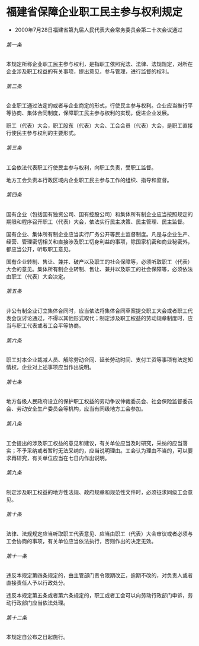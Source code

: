 # 福建省保障企业职工民主参与权利规定

- 2000年7月28日福建省第九届人民代表大会常务委员会第二十次会议通过

<!-- INFO END -->

###### 第一条

本规定所称企业职工民主参与权利，是指职工依照宪法、法律、法规规定，对所在企业涉及职工权益的有关事项，提出意见，参与管理，进行监督的权利。

###### 第二条

企业职工通过法定的或者与企业商定的形式，行使民主参与权利。企业应当推行平等协商、集体合同制度，保障职工民主参与权利的实现，促进企业发展。

职工（代表）大会，职工股东（代表）大会、工会会员（代表）大会，是职工直接行使民主参与权利的主要形式。

###### 第三条

工会依法代表职工行使民主参与权利，向职工负责，受职工监督。

地方工会负责本行政区域内企业职工民主参与工作的组织、指导和监督。

###### 第四条

国有企业（包括国有独资公司、国有控股公司）和集体所有制企业应当按照规定的期限和程序召开职工（代表）大会，依法实行民主决策、民主管理、民主监督。

国有企业、集体所有制企业应当实行厂务公开等民主监督制度。凡是与企业生产、经营、管理密切相关和直接涉及职工切身利益的事项，除国家机密和商业秘密外，都应当公开，听取职工意见。

国有企业转制、售让、兼并、破产以及职工的社会保障等，必须听取职工（代表）大会的意见。集体所有制企业转制、售让、兼并以及职工的社会保障等，必须依法由职工（代表）大会决定。

###### 第五条

非公有制企业订立集体合同时，应当依法将集体合同草案提交职工大会或者职工代表会议讨论通过，不得以其他形式取代；制定涉及职工权益的劳动规章制度时，应当与职工代表或者工会平等协商。

###### 第六条

职工对本企业裁减人员、解除劳动合同、延长劳动时间、支付工资等事项有法定知情权，企业对上述事项应当作出说明。

###### 第七条

地方各级人民政府设立的保护职工权益的劳动争议仲裁委员会、社会保险监督委员会、劳动安全生产委员会等机构，应当有同级地方工会参加。

###### 第八条

工会提出的涉及职工权益的意见和建议，有关单位应当及时研究，采纳的应当落实；不予采纳或者暂时无法采纳的，应当说明理由。工会认为理由不当的，可以要求再研究，有关单位应当在七日内作出说明。

###### 第九条

制定涉及职工权益的地方性法规、政府规章和规范性文件时，必须征求同级工会意见。

###### 第十条

法律、法规规定应当听取职工代表意见、应当由职工（代表）大会审议或者必须与工会协商的事项，有关单位应当依法执行，否则作出的决定无效。

###### 第十一条

违反本规定第四条规定的，由主管部门责令限期改正，逾期不改的，对负责人或者直接责任人予以行政处分。

违反本规定第五条或者第六条规定的，职工或者工会可以向劳动行政部门申诉，劳动行政部门应当依法处理。

###### 第十二条

本规定自公布之日起施行。
